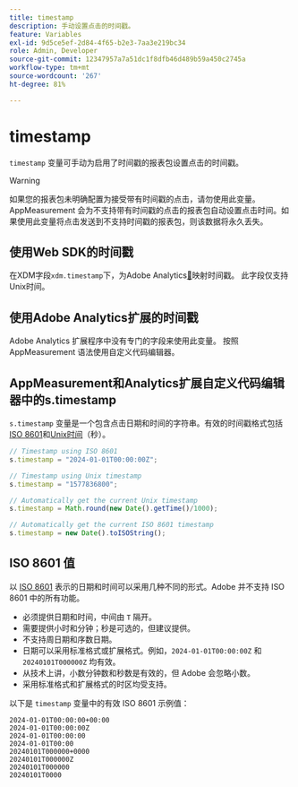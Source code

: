 ```yaml
---
title: timestamp
description: 手动设置点击的时间戳。
feature: Variables
exl-id: 9d5ce5ef-2d84-4f65-b2e3-7aa3e219bc34
role: Admin, Developer
source-git-commit: 12347957a7a51dc1f8dfb46d489b59a450c2745a
workflow-type: tm+mt
source-wordcount: '267'
ht-degree: 81%

---
```


# timestamp

`timestamp` 变量可手动为启用了时间戳的报表包设置点击的时间戳。

>[!WARNING]
>
>如果您的报表包未明确配置为接受带有时间戳的点击，请勿使用此变量。AppMeasurement 会为不支持带有时间戳的点击的报表包自动设置点击时间。如果使用此变量将点击发送到不支持时间戳的报表包，则该数据将永久丢失。

## 使用Web SDK的时间戳

在XDM字段`xdm.timestamp`下，为Adobe Analytics[&#128279;](https://experienceleague.adobe.com/docs/analytics/implementation/aep-edge/xdm-var-mapping.html?lang=zh-Hans)映射时间戳。 此字段仅支持Unix时间。

## 使用Adobe Analytics扩展的时间戳

Adobe Analytics 扩展程序中没有专门的字段来使用此变量。 按照 AppMeasurement 语法使用自定义代码编辑器。

## AppMeasurement和Analytics扩展自定义代码编辑器中的s.timestamp

`s.timestamp` 变量是一个包含点击日期和时间的字符串。有效的时间戳格式包括[ISO 8601](https://en.wikipedia.org/wiki/ISO_8601)和[Unix时间](https://en.wikipedia.org/wiki/Unix_time)（秒）。

```js
// Timestamp using ISO 8601
s.timestamp = "2024-01-01T00:00:00Z";

// Timestamp using Unix timestamp
s.timestamp = "1577836800";

// Automatically get the current Unix timestamp
s.timestamp = Math.round(new Date().getTime()/1000);

// Automatically get the current ISO 8601 timestamp
s.timestamp = new Date().toISOString();
```

## ISO 8601 值

以 [ISO 8601](https://en.wikipedia.org/wiki/ISO_8601) 表示的日期和时间可以采用几种不同的形式。Adobe 并不支持 ISO 8601 中的所有功能。

* 必须提供日期和时间，中间由 `T` 隔开。
* 需要提供小时和分钟；秒是可选的，但建议提供。
* 不支持周日期和序数日期。
* 日期可以采用标准格式或扩展格式。例如，`2024-01-01T00:00:00Z` 和 `20240101T000000Z` 均有效。
* 从技术上讲，小数分钟数和秒数是有效的，但 Adobe 会忽略小数。
* 采用标准格式和扩展格式的时区均受支持。

以下是 `timestamp` 变量中的有效 ISO 8601 示例值：

```text
2024-01-01T00:00:00+00:00
2024-01-01T00:00:00Z
2024-01-01T00:00:00
2024-01-01T00:00
20240101T000000+0000
20240101T000000Z
20240101T000000
20240101T0000
```
